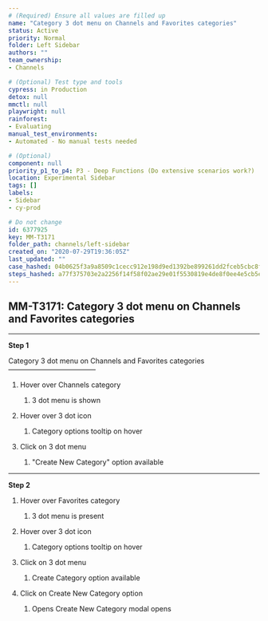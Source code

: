 ```yaml
---
# (Required) Ensure all values are filled up
name: "Category 3 dot menu on Channels and Favorites categories"
status: Active
priority: Normal
folder: Left Sidebar
authors: ""
team_ownership: 
- Channels

# (Optional) Test type and tools
cypress: in Production
detox: null
mmctl: null
playwright: null
rainforest: 
- Evaluating
manual_test_environments: 
- Automated - No manual tests needed

# (Optional)
component: null
priority_p1_to_p4: P3 - Deep Functions (Do extensive scenarios work?)
location: Experimental Sidebar
tags: []
labels: 
- Sidebar
- cy-prod

# Do not change
id: 6377925
key: MM-T3171
folder_path: channels/left-sidebar
created_on: "2020-07-29T19:36:05Z"
last_updated: ""
case_hashed: 04b0625f3a9a8509c1cecc912e198d9ed1392be899261dd2fceb5cbc8f4d6bb60a47661a508d00f2d0dc7f14d9cabbc7
steps_hashed: a77f375703e2a2256f14f58f02ae29e01f5530819e4de8f0ee4e5cb5ed57ace9393b6f45c84bcf4a5dabc8e586db95e6
---
```


## MM-T3171: Category 3 dot menu on Channels and Favorites categories

---

**Step 1**

Category 3 dot menu on Channels and Favorites categories\
–––––––––––––––––––––––––

1. Hover over Channels category

   1. 3 dot menu is shown

2. Hover over 3 dot icon

   1. Category options tooltip on hover

3. Click on 3 dot menu

   1. "Create New Category" option available

---

**Step 2**

1. Hover over Favorites category

   1. 3 dot menu is present

2. Hover over 3 dot icon

   1. Category options tooltip on hover

3. Click on 3 dot menu

   1. Create Category option available

4. Click on Create New Category option

   1. Opens Create New Category modal opens

